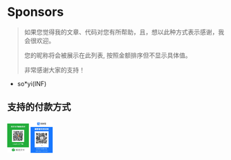 # Sponsors

> 如果您觉得我的文章、代码对您有所帮助，且，想以此种方式表示感谢，我会很欢迎。
>
> 您的昵称将会被展示在此列表, 按照金额排序但不显示具体值。
>
> 非常感谢大家的支持！

* so*yi(INF)

## 支持的付款方式

<img src="../../images/wechat-pay.jpg" width="10%">
<img src="../../images/alipay.jpg" width="10%">
